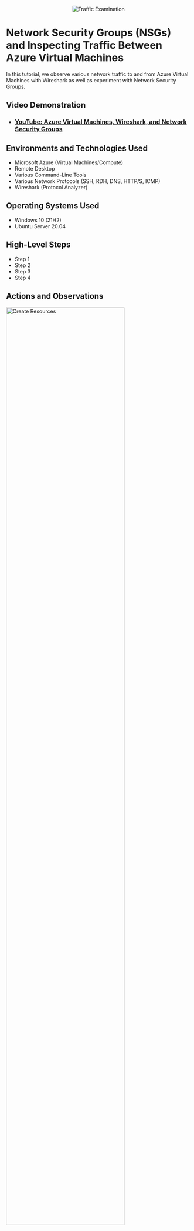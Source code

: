 <p align="center">
<img src="https://i.imgur.com/Ua7udoS.png" alt="Traffic Examination"/>
</p>

<h1>Network Security Groups (NSGs) and Inspecting Traffic Between Azure Virtual Machines</h1>
In this tutorial, we observe various network traffic to and from Azure Virtual Machines with Wireshark as well as experiment with Network Security Groups. <br />


<h2>Video Demonstration</h2>

- ### [YouTube: Azure Virtual Machines, Wireshark, and Network Security Groups](https://www.youtube.com)

<h2>Environments and Technologies Used</h2>

- Microsoft Azure (Virtual Machines/Compute)
- Remote Desktop
- Various Command-Line Tools
- Various Network Protocols (SSH, RDH, DNS, HTTP/S, ICMP)
- Wireshark (Protocol Analyzer)

<h2>Operating Systems Used </h2>

- Windows 10 (21H2)
- Ubuntu Server 20.04

<h2>High-Level Steps</h2>

- Step 1
- Step 2
- Step 3
- Step 4

<h2>Actions and Observations</h2>

<p>
<img src="https://imgur.com/B59g8fY.png" height="80%" width="80%" alt="Create Resources"/>
</p>
<p>
Create resources in Azure - two virtual machines, one running Windows and the other Ubuntu. When you create the virtual machine, Azure will create the virtual network and subnet automatically. Go to portal.azure.com and type in Virtual Machines in the search bar. Click Create - Azure virtual machine. 
</p>
<br />

<p>
<img src="https://imgur.com/MmGr4eY.png" height="80%" width="80%" alt="Create Windows VM"/>
</p>
<p>
Under the Resource group box, click Create new and give your new resource a name. In this case, it's NSG. For the base operating system image, choose Windows 10, and choose a VM size, preferably with 2 vcpus. Click Review + create.
</p>
<br />

<p>
<img src="https://imgur.com/SkugI5e.png" height="80%" width="80%" alt="Create Linux VM"/>
</p>
<p>
Create the second virtual machine with an Ubuntu image. Make sure to use the same resource group as the first VM, as this will place it in the same virtual network. Also make sure to use the same Region as the first VM.
</p>
<br />

<p>
<img src="https://imgur.com/q7JK80w.png" height="80%" width="80%" alt="Network Watcher Topology"/>
</p>
<p>
Network Watcher - Topology
</p>
<br />

<p>
<img src="https://imgur.com/QnCStZb.png" height="80%" width="80%" alt="Download Wireshark"/>
</p>
<p>
Download Wireshark from wireshark.org and install everything by the defaults.
</p>
<br />

<p>
<img src="https://imgur.com/87hBh49.png" height="80%" width="80%" alt="Capture Packets"/>
</p>
<p>
Press the shark fin icon in the upper left corner to start capturing packets.
</p>
<br />

<p>
<img src="https://imgur.com/kwBRKVo.png" height="80%" width="80%" alt="Filter ICMP"/>
</p>
<p>
Type ICMP into the input box at the top and notice there are no packets being sent or received.
</p>
<br />

<p>
<img src="https://imgur.com/Itdf5fP.png" height="80%" width="80%" alt="Create Linux VM"/>
</p>
<p>
Find the private IP of the Ubuntu virtual machine and ping it using Powershell. Notice the packets sent and received.
</p>
<br />

<p>
<img src="https://imgur.com/EuSUWPd.png" height="80%" width="80%" alt="Wireshark ICMP Packets"/>
</p>
<p>
You can see the pings and replies in Wireshark.
</p>
<br />

<p>
<img src="https://imgur.com/emkGQ1l.png" height="80%" width="80%" alt="Ping G"/>
</p>
<p>
Ping google.com in Powershell (ping google.com -4) and note the traffic in Wireshark.
</p>
<br />

<p>
<img src=".png" height="80%" width="80%" alt="Create Linux VM"/>
</p>
<p>
Lorem ipsum
</p>
<br />

<p>
<img src=".png" height="80%" width="80%" alt="Create Linux VM"/>
</p>
<p>
Lorem ipsum
</p>
<br />

<p>
<img src=".png" height="80%" width="80%" alt="Create Linux VM"/>
</p>
<p>
Lorem ipsum
</p>
<br />

<p>
<img src=".png" height="80%" width="80%" alt="Create Linux VM"/>
</p>
<p>
Lorem ipsum
</p>
<br />

<p>
<img src=".png" height="80%" width="80%" alt="Create Linux VM"/>
</p>
<p>
Lorem ipsum
</p>
<br />
